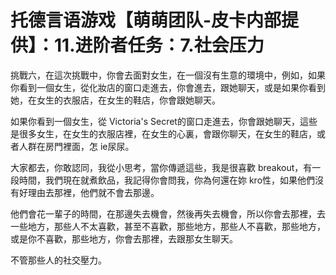# 托德言语游戏【萌萌团队-皮卡内部提供】：11.进阶者任务：7.社会压力

挑戰六，在這次挑戰中，你會去面對女生，在一個沒有生意的環境中，例如，如果你看到一個女生，從化妝店的窗口走進去，你會進去，跟她聊天，或是如果你看到她，在女生的衣服店，在女生的鞋店，你會跟她聊天。

如果你看到一個女生，從 Victoria's Secret的窗口走進去，你會跟她聊天，這些是很多女生，在女生的衣服店裡，在女生的心裏，會跟你聊天，在女生的鞋店，或者人群在房門裡面，怎 ie尿尿。

大家都去，你敢認同，我從小思考，當你傳遞這些，我是很喜歡 breakout，有一段時間，我們現在就煮飲品，我記得你會問我，你為何還在妳 kro性，如果他們沒有好理由去那裡，他們就不會去那邊。

他們會花一輩子的時間，在那邊失去機會，然後再失去機會，所以你會去那裡，去一些地方，那些人不太喜歡，甚至不喜歡，那些地方，那些人不喜歡，那些地方，或是你不喜歡，那些地方，你會去那裡，去跟那女生聊天。

不管那些人的社交壓力。